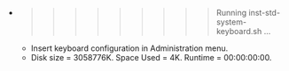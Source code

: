* >>>>>>>>> Running inst-std-system-keyboard.sh ...
  * Insert keyboard configuration in Administration menu.
  * Disk size = 3058776K. Space Used = 4K. Runtime = 00:00:00:00.
